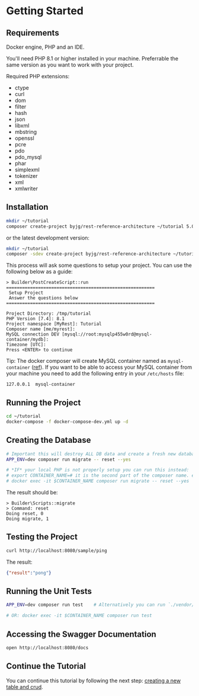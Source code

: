 # Getting Started

## Requirements

Docker engine, PHP and an IDE.

You'll need PHP 8.1 or higher installed in your machine. Preferrable the same version as you want to work with your project. 

Required PHP extensions:
- ctype
- curl
- dom
- filter
- hash
- json
- libxml
- mbstring
- openssl
- pcre
- pdo
- pdo_mysql
- phar
- simplexml
- tokenizer
- xml
- xmlwriter

## Installation

```bash
mkdir ~/tutorial
composer create-project byjg/rest-reference-architecture ~/tutorial 5.0.*
```

or the latest development version:

```bash
mkdir ~/tutorial
composer -sdev create-project byjg/rest-reference-architecture ~/tutorial master
```

This process will ask some questions to setup your project. You can use the following below as a guide:

```text
> Builder\PostCreateScript::run
========================================================
 Setup Project
 Answer the questions below
========================================================

Project Directory: /tmp/tutorial
PHP Version [7.4]: 8.1
Project namespace [MyRest]: Tutorial
Composer name [me/myrest]: 
MySQL connection DEV [mysql://root:mysqlp455w0rd@mysql-container/mydb]: 
Timezone [UTC]: 
Press <ENTER> to continue
```

Tip: The docker composer will create MySQL container named as `mysql-container` ([ref](https://github.com/byjg/php-rest-template/blob/master/docker-compose-dev.yml#L20)). 
If you want to be able to access your MySQL container from your machine you need to add the following entry in your `/etc/hosts` file:

```
127.0.0.1  mysql-container
```


## Running the Project

```bash
cd ~/tutorial
docker-compose -f docker-compose-dev.yml up -d
```

## Creating the Database

```bash
# Important this will destroy ALL DB data and create a fresh new database based on the migration
APP_ENV=dev composer run migrate -- reset --yes

# *IF* your local PHP is not properly setup you can run this instead:
# export CONTAINER_NAME=# it is the second part of the composer name. e.g. me/myrest, it should be "myrest"
# docker exec -it $CONTAINER_NAME composer run migrate -- reset --yes
```

The result should be:

```text
> Builder\Scripts::migrate
> Command: reset
Doing reset, 0
Doing migrate, 1
```

## Testing the Project

```bash
curl http://localhost:8080/sample/ping
```

The result:

```json
{"result":"pong"}
```

## Running the Unit Tests

```bash
APP_ENV=dev composer run test    # Alternatively you can run `./vendor/bin/phpunit`

# OR: docker exec -it $CONTAINER_NAME composer run test
```

## Accessing the Swagger Documentation

```bash
open http://localhost:8080/docs
```

## Continue the Tutorial

You can continue this tutorial by following the next step: [creating a new table and crud](getting_started_01_create_table.md).
